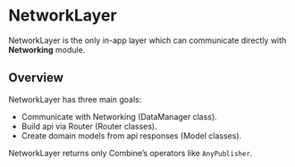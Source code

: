 #  NetworkLayer

NetworkLayer is the only in-app layer which can communicate directly with **Networking** module.

## Overview

NetworkLayer has three main goals:
- Communicate with Networking (DataManager class).
- Build api via Router (Router classes).
- Create domain models from api responses (Model classes).

NetworkLayer returns only  Combine’s operators like ``AnyPublisher``.
